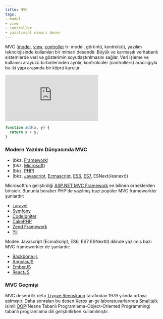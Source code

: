 ```yaml
---
title: MVC
tags:
- model
- view
- controller
- yazılımsal mimari desen
---
```


MVC ([model](/model), [view](/view), [controller](/controller) tr: model, görüntü, kontrolcü), yazılım teknolojisinde kullanılan bir mimari desendir. Büyük ve karmaşık veritabanlı sistemlerde veri ve gösterimin soyutlaştırılmasını sağlar. Veri işleme ve kullanıcı arayüzü birbirilerinden ayrılır, kontrolcüler (controllers) aracılığıyla bu iki yapı arasında bir köprü kurulur.

![MVC](http://www.wiki-zero.com/index.php?q=aHR0cHM6Ly91cGxvYWQud2lraW1lZGlhLm9yZy93aWtpcGVkaWEvY29tbW9ucy90aHVtYi9mL2ZkL01WQy1Qcm9jZXNzLnBuZy8yMDBweC1NVkMtUHJvY2Vzcy5wbmc "Resim 1.1 MVC Yapısının Görsel Şeması") 

```js
function add(x, y) {
  return x + y;
}
```
### Modern Yazılım Dünyasında MVC
* (bkz. [Framework](/framework))
* (bkz. [Microsoft](/microsoft))
* (bkz. [PHP](/php))
* (bkz. [Javascript](/javascript), [Ecmascript](/ecmascript), [ES6](/es6), [ES7](/es7), ESNext(/esnext))

Microsoft'un geliştirdiği [ASP.NET MVC Framework](https://www.asp.net/mvc) en bilinen örneklerden birisidir. Bununla beraber PHP'de yazılmış bazı popüler MVC frameworkler şunlardır:

* [Laravel](http://laravel.com/)
* [Symfony](https://symfony.com/)
* [CodeIgniter](http://ellislab.com/codeigniter)
* [CakePHP](http://cakephp.org/)
* [Zend Framework](http://framework.zend.com/)
* [Yii](http://www.yiiframework.com/)

Moden Javascript (EcmaScript, ES6, ES7 ESNext0) dilinde yazılmış bazı MVC frameworkler de şunlardır:

* [Backbone.js](http://backbonejs.org/)
* [AngularJS](https://angularjs.org/)
* [EmberJS](https://www.emberjs.com)
* [ReactJS](https://reactjs.org/)

### MVC Geçmişi
MVC deseni ilk defa [Trygve Reenskaug](https://en.wikipedia.org/wiki/Trygve_Reenskaug) tarafından 1979 yılında ortaya atılmıştır.
Daha sonraları bu desen [Xerox](https://tr.wikipedia.org/wiki/Xerox) ar-ge laboratuvarlarında 
[Smalltalk](https://tr.wikipedia.org/wiki/Smalltalk) isimli [OOP](/oop)(Nesne Tabanlı Programlama-Object-Oriented Programming)
tabanlı programlama dili geliştirilirken kullanılmıştır.

